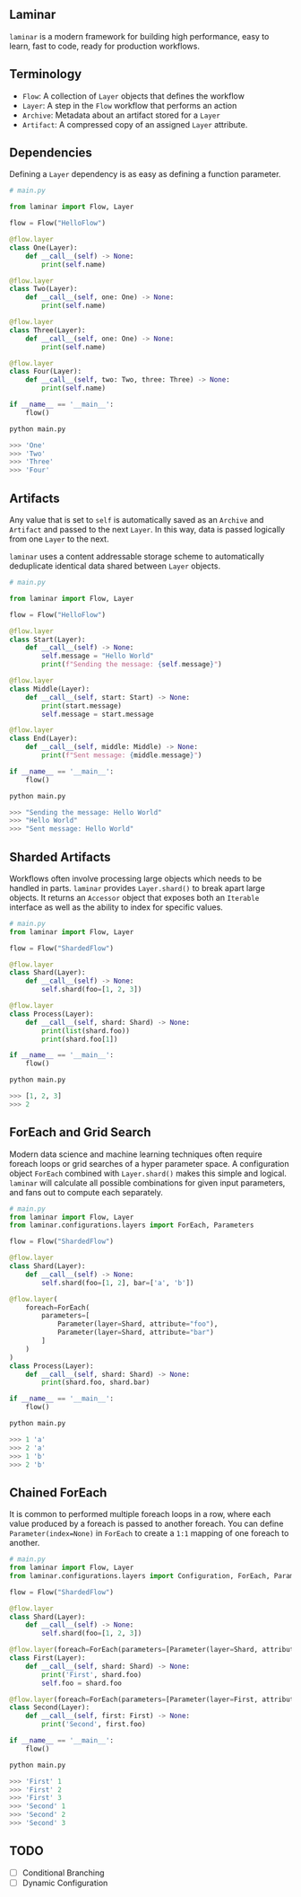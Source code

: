 ## Laminar

`laminar` is a modern framework for building high performance, easy to learn, fast to code, ready for production workflows.

## Terminology

* `Flow`: A collection of `Layer` objects that defines the workflow
* `Layer`: A step in the `Flow` workflow that performs an action
* `Archive`: Metadata about an artifact stored for a `Layer`
* `Artifact`: A compressed copy of an assigned `Layer` attribute.

## Dependencies

Defining a `Layer` dependency is as easy as defining a function parameter.

```python
# main.py

from laminar import Flow, Layer

flow = Flow("HelloFlow")

@flow.layer
class One(Layer):
    def __call__(self) -> None:
        print(self.name)

@flow.layer
class Two(Layer):
    def __call__(self, one: One) -> None:
        print(self.name)

@flow.layer
class Three(Layer):
    def __call__(self, one: One) -> None:
        print(self.name)

@flow.layer
class Four(Layer):
    def __call__(self, two: Two, three: Three) -> None:
        print(self.name)

if __name__ == '__main__':
    flow()
```

```python
python main.py

>>> 'One'
>>> 'Two'
>>> 'Three'
>>> 'Four'
```

## Artifacts

Any value that is set to `self` is automatically saved as an `Archive` and `Artifact` and passed to the next `Layer`. In this way, data is passed logically from one `Layer` to the next.

`laminar` uses a content addressable storage scheme to automatically deduplicate identical data shared between `Layer` objects.

```python
# main.py

from laminar import Flow, Layer

flow = Flow("HelloFlow")

@flow.layer
class Start(Layer):
    def __call__(self) -> None:
        self.message = "Hello World"
        print(f"Sending the message: {self.message}")

@flow.layer
class Middle(Layer):
    def __call__(self, start: Start) -> None:
        print(start.message)
        self.message = start.message

@flow.layer
class End(Layer):
    def __call__(self, middle: Middle) -> None:
        print(f"Sent message: {middle.message}")

if __name__ == '__main__':
    flow()
```

```python
python main.py

>>> "Sending the message: Hello World"
>>> "Hello World"
>>> "Sent message: Hello World"
```

## Sharded Artifacts

Workflows often involve processing large objects which needs to be handled in parts. `laminar` provides `Layer.shard()` to break apart large objects. It returns an `Accessor` object that exposes both an `Iterable` interface as well as the ability to index for specific values.

```python
# main.py
from laminar import Flow, Layer

flow = Flow("ShardedFlow")

@flow.layer
class Shard(Layer):
    def __call__(self) -> None:
        self.shard(foo=[1, 2, 3])

@flow.layer
class Process(Layer):
    def __call__(self, shard: Shard) -> None:
        print(list(shard.foo))
        print(shard.foo[1])

if __name__ == '__main__':
    flow()
```

```python
python main.py

>>> [1, 2, 3]
>>> 2
```

## ForEach and Grid Search

Modern data science and machine learning techniques often require foreach loops or grid searches of a hyper parameter space. A configuration object `ForEach` combined with `Layer.shard()` makes this simple and logical. `laminar` will calculate all possible combinations for given input parameters, and fans out to compute each separately.

```python
# main.py
from laminar import Flow, Layer
from laminar.configurations.layers import ForEach, Parameters

flow = Flow("ShardedFlow")

@flow.layer
class Shard(Layer):
    def __call__(self) -> None:
        self.shard(foo=[1, 2], bar=['a', 'b'])

@flow.layer(
    foreach=ForEach(
        parameters=[
            Parameter(layer=Shard, attribute="foo"),
            Parameter(layer=Shard, attribute="bar")
        ]
    )
)
class Process(Layer):
    def __call__(self, shard: Shard) -> None:
        print(shard.foo, shard.bar)

if __name__ == '__main__':
    flow()
```

```python
python main.py

>>> 1 'a'
>>> 2 'a'
>>> 1 'b'
>>> 2 'b'
```

## Chained ForEach

It is common to performed multiple foreach loops in a row, where each value produced by a foreach is passed to another foreach. You can define `Parameter(index=None)` in `ForEach` to create a `1:1` mapping of one foreach to another.

```python
# main.py
from laminar import Flow, Layer
from laminar.configurations.layers import Configuration, ForEach, Parameters

flow = Flow("ShardedFlow")

@flow.layer
class Shard(Layer):
    def __call__(self) -> None:
        self.shard(foo=[1, 2, 3])

@flow.layer(foreach=ForEach(parameters=[Parameter(layer=Shard, attribute="foo")]))
class First(Layer):
    def __call__(self, shard: Shard) -> None:
        print('First', shard.foo)
        self.foo = shard.foo

@flow.layer(foreach=ForEach(parameters=[Parameter(layer=First, attribute="foo", index=None)]))
class Second(Layer):
    def __call__(self, first: First) -> None:
        print('Second', first.foo)

if __name__ == '__main__':
    flow()
```

```python
python main.py

>>> 'First' 1
>>> 'First' 2
>>> 'First' 3
>>> 'Second' 1
>>> 'Second' 2
>>> 'Second' 3
```

## TODO
- [ ] Conditional Branching
- [ ] Dynamic Configuration
